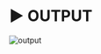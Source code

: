 # :arrow_forward: OUTPUT 
![output](https://user-images.githubusercontent.com/41688158/165051936-e3dadc23-8615-4fa1-a881-1db13340bb71.PNG)
